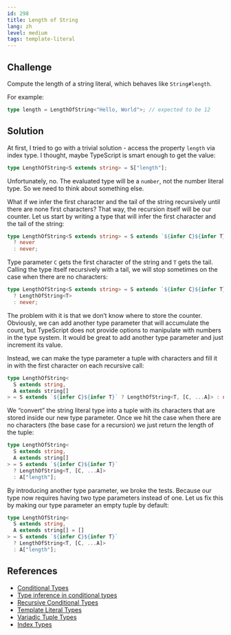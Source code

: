 ```yaml
---
id: 298
title: Length of String
lang: zh
level: medium
tags: template-literal
---
```


## Challenge

Compute the length of a string literal, which behaves like `String#length`.

For example:

```typescript
type length = LengthOfString<"Hello, World">; // expected to be 12
```

## Solution

At first, I tried to go with a trivial solution - access the property `length`
via index type. I thought, maybe TypeScript is smart enough to get the value:

```typescript
type LengthOfString<S extends string> = S["length"];
```

Unfortunately, no. The evaluated type will be a `number`, not the number literal
type. So we need to think about something else.

What if we infer the first character and the tail of the string recursively
until there are none first characters? That way, the recursion itself will be
our counter. Let us start by writing a type that will infer the first character
and the tail of the string:

```typescript
type LengthOfString<S extends string> = S extends `${infer C}${infer T}`
  ? never
  : never;
```

Type parameter `C` gets the first character of the string and `T` gets the tail.
Calling the type itself recursively with a tail, we will stop sometimes on the
case when there are no characters:

```typescript
type LengthOfString<S extends string> = S extends `${infer C}${infer T}`
  ? LengthOfString<T>
  : never;
```

The problem with it is that we don’t know where to store the counter. Obviously,
we can add another type parameter that will accumulate the count, but TypeScript
does not provide options to manipulate with numbers in the type system. It would
be great to add another type parameter and just increment its value.

Instead, we can make the type parameter a tuple with characters and fill it in
with the first character on each recursive call:

```typescript
type LengthOfString<
  S extends string,
  A extends string[]
> = S extends `${infer C}${infer T}` ? LengthOfString<T, [C, ...A]> : never;
```

We “convert” the string literal type into a tuple with its characters that are
stored inside our new type parameter. Once we hit the case when there are no
characters (the base case for a recursion) we just return the length of the
tuple:

```typescript
type LengthOfString<
  S extends string,
  A extends string[]
> = S extends `${infer C}${infer T}`
  ? LengthOfString<T, [C, ...A]>
  : A["length"];
```

By introducing another type parameter, we broke the tests. Because our type now
requires having two type parameters instead of one. Let us fix this by making
our type parameter an empty tuple by default:

```typescript
type LengthOfString<
  S extends string,
  A extends string[] = []
> = S extends `${infer C}${infer T}`
  ? LengthOfString<T, [C, ...A]>
  : A["length"];
```

## References

- [Conditional Types](https://www.typescriptlang.org/docs/handbook/2/conditional-types.html)
- [Type inference in conditional types](https://www.typescriptlang.org/docs/handbook/2/conditional-types.html#inferring-within-conditional-types)
- [Recursive Conditional Types](https://www.typescriptlang.org/docs/handbook/release-notes/typescript-4-1.html#recursive-conditional-types)
- [Template Literal Types](https://www.typescriptlang.org/docs/handbook/release-notes/typescript-4-1.html#template-literal-types)
- [Variadic Tuple Types](https://www.typescriptlang.org/docs/handbook/release-notes/typescript-4-0.html#variadic-tuple-types)
- [Index Types](https://www.typescriptlang.org/docs/handbook/2/indexed-access-types.html)
